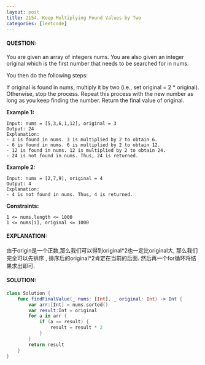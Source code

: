 ```yaml
---
layout: post
title: 2154. Keep Multiplying Found Values by Two
categories: [leetcode]
---
```

#### QUESTION:
You are given an array of integers nums. You are also given an integer original which is the first number that needs to be searched for in nums.

You then do the following steps:

If original is found in nums, multiply it by two (i.e., set original = 2 * original).
Otherwise, stop the process.
Repeat this process with the new number as long as you keep finding the number.
Return the final value of original.

 

__Example 1:__
```
Input: nums = [5,3,6,1,12], original = 3
Output: 24
Explanation: 
- 3 is found in nums. 3 is multiplied by 2 to obtain 6.
- 6 is found in nums. 6 is multiplied by 2 to obtain 12.
- 12 is found in nums. 12 is multiplied by 2 to obtain 24.
- 24 is not found in nums. Thus, 24 is returned.
```
__Example 2:__
```
Input: nums = [2,7,9], original = 4
Output: 4
Explanation:
- 4 is not found in nums. Thus, 4 is returned.
```
 

__Constraints:__
```
1 <= nums.length <= 1000
1 <= nums[i], original <= 1000
```
#### EXPLANATION:

由于origin是一个正数,那么我们可以得到original\*2也一定比original大, 那么我们完全可以先排序 , 排序后的original\*2肯定在当前的后面. 然后再一个for循环将结果求出即可.

#### SOLUTION:
```swift
class Solution {
    func findFinalValue(_ nums: [Int], _ original: Int) -> Int {
        var arr:[Int] = nums.sorted()
        var result:Int = original
        for a in arr {
            if (a == result) {
                result = result * 2
            }
        }
        return result
    }
}
```
